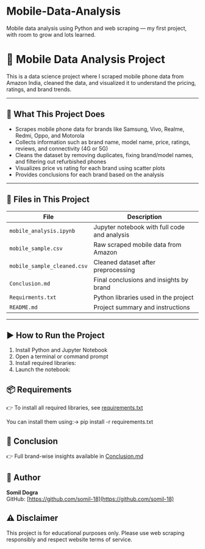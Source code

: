 # Mobile-Data-Analysis
Mobile data analysis using Python and web scraping — my first project, with room to grow and lots learned.

# 📱 Mobile Data Analysis Project

This is a data science project where I scraped mobile phone data from Amazon India, cleaned the data, and visualized it to understand the pricing, ratings, and brand trends.

---

## 🔧 What This Project Does

- Scrapes mobile phone data for brands like Samsung, Vivo, Realme, Redmi, Oppo, and Motorola
- Collects information such as brand name, model name, price, ratings, reviews, and connectivity (4G or 5G)
- Cleans the dataset by removing duplicates, fixing brand/model names, and filtering out refurbished phones
- Visualizes price vs rating for each brand using scatter plots
- Provides conclusions for each brand based on the analysis

---

## 📂 Files in This Project

| File                     | Description                                     |
|--------------------------|-------------------------------------------------|
| `mobile_analysis.ipynb`  | Jupyter notebook with full code and analysis    |
| `mobile_sample.csv`      | Raw scraped mobile data from Amazon             |
| `mobile_sample_cleaned.csv` | Cleaned dataset after preprocessing           |
| `Conclusion.md`         | Final conclusions and insights by brand         |
| `Requirments.txt`       | Python libraries used in the project            |
| `README.md`              | Project summary and instructions                |


---

## ▶️ How to Run the Project

1. Install Python and Jupyter Notebook
2. Open a terminal or command prompt
3. Install required libraries:
4. Launch the notebook:


## 📦 Requirements

👉 To install all required libraries, see [requirements.txt](requirements.txt)

You can install them using:-> pip install -r requirements.txt


   
## 📝 Conclusion

👉 Full brand-wise insights available in [Conclusion.md](Conclusion.md)



## 👤 Author

**Somil Dogra**  
GitHub: [https://github.com/somil-18](https://github.com/somil-18)



## ⚠️ Disclaimer

This project is for educational purposes only. Please use web scraping responsibly and respect website terms of service.
